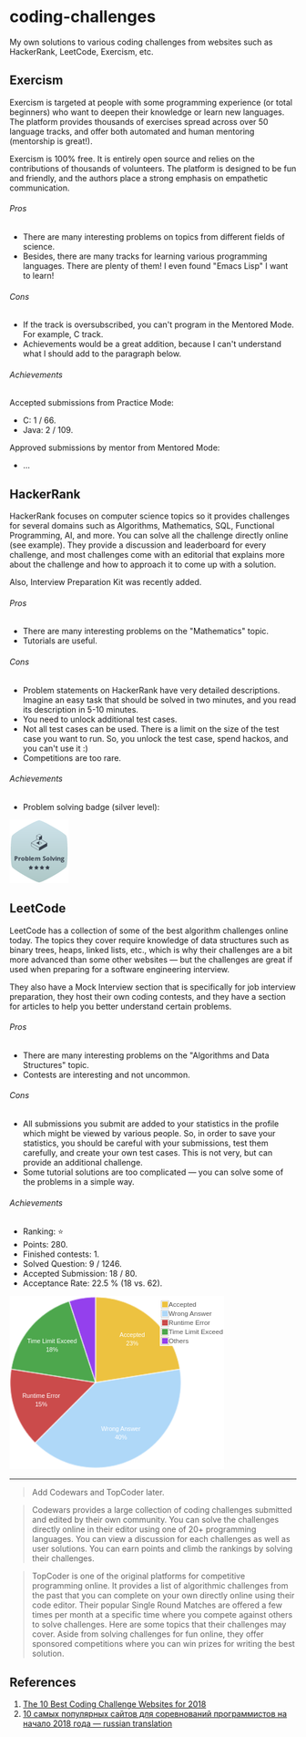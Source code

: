 # coding-challenges

My own solutions to various coding challenges from websites such as HackerRank, LeetCode, Exercism, etc.

## Exercism

Exercism is targeted at people with some programming experience (or total beginners) who want to deepen their knowledge or learn new languages. The platform provides thousands of exercises spread across over 50 language tracks, and offer both automated and human mentoring (mentorship is great!).

Exercism is 100% free. It is entirely open source and relies on the contributions of thousands of volunteers. The platform is designed to be fun and friendly, and the authors place a strong emphasis on empathetic communication.

###### Pros

- There are many interesting problems on topics from different fields of science.
- Besides, there are many tracks for learning various programming languages. There are plenty of them! I even found "Emacs Lisp" I want to learn!

###### Cons

- If the track is oversubscribed, you can't program in the Mentored Mode. For example, C track.
- Achievements would be a great addition, because I can't understand what I should add to the paragraph below.

###### Achievements

Accepted  submissions from Practice Mode:

- C: 1 / 66.
- Java: 2 / 109. 

Approved submissions by mentor from Mentored Mode: 

- ...

## HackerRank

HackerRank focuses on computer science topics so it provides challenges for several domains such as Algorithms, Mathematics, SQL, Functional Programming, AI, and more. You can solve all the challenge directly online (see example). They provide a discussion and leaderboard for every challenge, and most challenges come with an editorial that explains more about the challenge and how to approach it to come up with a solution.

Also, Interview Preparation Kit was recently added.

###### Pros

- There are many interesting problems on the "Mathematics" topic.
- Tutorials are useful.

###### Cons

- Problem statements on HackerRank have very detailed descriptions. Imagine an easy task that should be solved in two minutes, and you read its description in 5-10 minutes.
- You need to unlock additional test cases.
- Not all test cases can be used. There is a limit on the size of the test case you want to run. So, you unlock the test case, spend hackos, and you can't use it :)
- Competitions are too rare.

###### Achievements

- Problem solving badge (silver level):

![Problem Solving silver badge](./_images/hackerrank_problem_solving_badge.png)

## LeetCode

LeetCode has a collection of some of the best algorithm challenges online today. The topics they cover require knowledge of data structures such as binary trees, heaps, linked lists, etc., which is why their challenges are a bit more advanced than some other websites — but the challenges are great if used when preparing for a software engineering interview.

They also have a Mock Interview section that is specifically for job interview preparation, they host their own coding contests, and they have a section for articles to help you better understand certain problems.

###### Pros

- There are many interesting problems on the "Algorithms and Data Structures" topic.
- Contests are interesting and not uncommon.

###### Cons

- All submissions you submit are added to your statistics in the profile which might be viewed by various people. So, in order to save your statistics, you should be careful with your submissions, test them carefully, and create your own test cases. This is not very, but can provide an additional challenge.
- Some tutorial solutions are too complicated — you can solve some of the problems in a simple way. 

###### Achievements

- Ranking: :star:
- Points:  280.
- Finished contests: 1.
- Solved Question: 9 / 1246.
- Accepted Submission: 18 / 80.
- Acceptance Rate: 22.5 % (18 vs. 62).

![LeetCode progress diagram](./_images/leetcode_progress_diagram.png)

---

> Add Codewars and TopCoder later.

> Codewars provides a large collection of coding challenges submitted and edited by their own community. You can solve the challenges directly online in their editor using one of 20+ programming languages. You can view a discussion for each challenges as well as user solutions. You can earn points and climb the rankings by solving their challenges.

> TopCoder is one of the original platforms for competitive programming online. It provides a list of algorithmic challenges from the past that you can complete on your own directly online using their code editor. Their popular Single Round Matches are offered a few times per month at a specific time where you compete against others to solve challenges. Here are some topics that their challenges may cover.
Aside from solving challenges for fun online, they offer sponsored competitions where you can win prizes for writing the best solution.

## References

1. [The 10 Best Coding Challenge Websites for 2018](https://medium.com/coderbyte/the-10-best-coding-challenge-websites-for-2018-12b57645b654)
2. [10 самых популярных сайтов для соревнований программистов на начало 2018 года — russian translation](https://habr.com/ru/company/cloud4y/blog/346838/)
